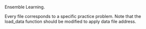 Ensemble Learning.


Every file corresponds to a specific practice problem. Note that the load_data function should be modified to apply data file address.
